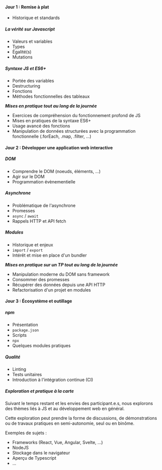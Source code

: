 #### Jour 1 : Remise à plat

- Historique et standards

##### La vérité sur Javascript

- Valeurs et variables
- Types
- Égalité(s)
- Mutations

##### Syntaxe JS et ES6+

- Portée des variables
- Destructuring
- Fonctions
- Méthodes fonctionnelles des tableaux

**_Mises en pratique tout au long de la journée_**

- Exercices de compréhension du fonctionnement profond de JS
- Mises en pratiques de la syntaxe ES6+
- Usage avancé des fonctions
- Manipulation de données structurées avec la programmation fonctionnelle (.forEach, .map, .filter, ...)

#### Jour 2 : Développer une application web interactive

##### DOM

- Comprendre le DOM (noeuds, éléments, ...)
- Agir sur le DOM
- Programmation évènementielle

##### Asynchrone

- Problématique de l'asynchrone
- Promesses
- `async` / `await`
- Rappels HTTP et API fetch

##### Modules

- Historique et enjeux
- `import` / `export`
- Intérêt et mise en place d'un bundler

**_Mises en pratique sur un TP tout au long de la journée_**

- Manipulation moderne du DOM sans framework
- Consommer des promesses
- Récupérer des données depuis une API HTTP
- Refactorisation d'un projet en modules

#### Jour 3 : Écosystème et outillage

##### npm

- Présentation
- `package.json`
- Scripts
- `npx`
- Quelques modules pratiques

##### Qualité

- Linting
- Tests unitaires
- Introduction à l'intégration continue (CI)

##### Exploration et pratique à la carte

Suivant le temps restant et les envies des participant.e.s, nous explorons des thèmes liés à JS et au développement web en général.

Cette exploration peut prendre la forme de discussions, de démonstrations ou de travaux pratiques en semi-autonomie, seul ou en binôme.

Exemples de sujets :

- Frameworks (React, Vue, Angular, Svelte, ...)
- NodeJS
- Stockage dans le navigateur
- Aperçu de Typescript
- ...
